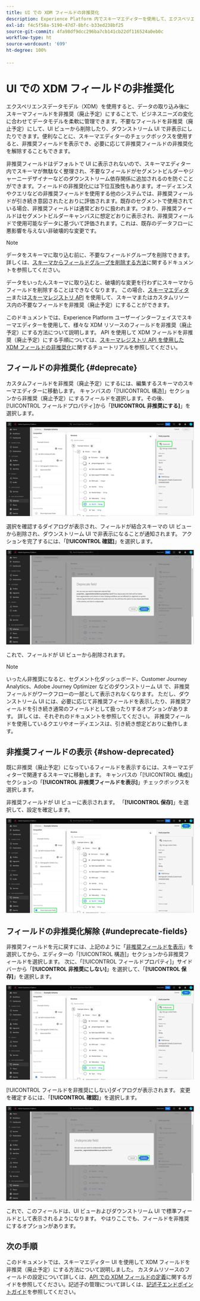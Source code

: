 ```yaml
---
title: UI での XDM フィールドの非推奨化
description: Experience Platform 内でスキーマエディターを使用して、エクスペリエンスデータモデル（XDM）フィールドを非推奨（廃止予定）にする方法を説明します。
exl-id: f4c5f58a-5190-47d7-8bfc-b33ed238bf25
source-git-commit: 4fa98df9dcc296ba7cb141cb22df116524a0eb0c
workflow-type: ht
source-wordcount: '699'
ht-degree: 100%

---
```


# UI での XDM フィールドの非推奨化

エクスペリエンスデータモデル（XDM）を使用すると、データの取り込み後にスキーマフィールドを非推奨（廃止予定）にすることで、ビジネスニーズの変化に合わせてデータモデルを柔軟に管理できます。不要なフィールドを非推奨（廃止予定）にして、UI ビューから削除したり、ダウンストリーム UI で非表示にしたりできます。便利なことに、スキーマエディターのチェックボックスを使用すると、非推奨フィールドを表示でき、必要に応じて非推奨フィールドの非推奨化を解除することもできます。

非推奨フィールドはデフォルトで UI に表示されないので、スキーマエディター内でスキーマが無駄なく整理され、不要なフィールドがセグメントビルダーやジャーニーデザイナーなどのダウンストリーム依存関係に追加されるのを防ぐことができます。フィールドの非推奨化には下位互換性もあります。オーディエンスやクエリなどの非推奨フィールドを使用する他のシステムでは、非推奨フィールドが引き続き意図されたとおりに評価されます。既存のセグメントで使用されている場合、非推奨フィールドは通常どおりに扱われます。つまり、非推奨フィールドはセグメントビルダーキャンバスに想定どおりに表示され、非推奨フィールドで使用可能なデータに基づいて評価されます。これは、既存のデータフローに悪影響を与えない非破壊的な変更です。

>[!NOTE]
>
>データをスキーマに取り込む前に、不要なフィールドグループを削除できます。 詳しくは、[スキーマからフィールドグループを削除する方法](../ui/resources/schemas.md#remove-fields)に関するドキュメントを参照してください。

データをいったんスキーマに取り込むと、破壊的な変更を行わずにスキーマからフィールドを削除することはできなくなります。 この場合、[スキーマエディター](./create-schema-ui.md)または[スキーマレジストリ API](https://developer.adobe.com/experience-platform-apis/references/schema-registry/) を使用して、スキーマまたはカスタムリソース内の不要なフィールドを非推奨（廃止予定）にすることができます。

このドキュメントでは、Experience Platform ユーザーインターフェイスでスキーマエディターを使用して、様々な XDM リソースのフィールドを非推奨（廃止予定）にする方法について説明します。 API を使用して XDM フィールドを非推奨（廃止予定）にする手順については、[スキーマレジストリ API を使用した XDM フィールドの非推奨化](./field-deprecation-api.md)に関するチュートリアルを参照してください。

## フィールドの非推奨化 {#deprecate}

カスタムフィールドを非推奨（廃止予定）にするには、編集するスキーマのスキーマエディターに移動します。 キャンバスの「[!UICONTROL 構造]」セクションから非推奨（廃止予定）にするフィールドを選択します。その後、[!UICONTROL フィールドプロパティ]から「**[!UICONTROL 非推奨にする]**」を選択します。

![選択したフィールドと「非推奨にする」がハイライト表示されているスキーマエディター](../images/tutorials/field-deprecation/deprecate-single-field.png)

選択を確認するダイアログが表示され、フィールドが結合スキーマの UI ビューから削除され、ダウンストリーム UI で非表示になることが通知されます。 アクションを完了するには、「**[!UICONTROL 確認]**」を選択します。

![「確認」がハイライト表示されたフィールドを非推奨にするダイアログ](../images/tutorials/field-deprecation/deprecate-field-dialog.png)

これで、フィールドが UI ビューから削除されます。

>[!NOTE]
>
>いったん非推奨になると、セグメント化ダッシュボード、Customer Journey Analytics、Adobe Journey Optimizer などのダウンストリーム UI で、非推奨フィールドがワークフローの一部として表示されなくなります。 ただし、ダウンストリーム UI には、必要に応じて非推奨フィールドを表示したり、非推奨フィールドを引き続き通常のフィールドとして扱ったりするオプションがあります。 詳しくは、それぞれのドキュメントを参照してください。 非推奨フィールドを使用しているクエリやオーディエンスは、引き続き想定どおりに動作します。

## 非推奨フィールドの表示 {#show-deprecated}

既に非推奨（廃止予定）になっているフィールドを表示するには、スキーマエディターで関連するスキーマに移動します。 キャンバスの「[!UICONTROL 構成]」セクションの「**[!UICONTROL 非推奨フィールドを表示]**」チェックボックスを選択します。

非推奨フィールドが UI ビューに表示されます。 「**[!UICONTROL 保存]**」を選択して、設定を確定します。

![選択したフィールド、「非推奨フィールドを表示」および「保存」がハイライト表示されたスキーマエディター](../images/tutorials/field-deprecation/show-deprecated-fields.png)

## フィールドの非推奨化解除 {#undeprecate-fields}

非推奨フィールドを元に戻すには、上記のように「[非推奨フィールドを表示](#show-deprecated)」を選択してから、エディターの「[!UICONTROL 構造]」セクションから非推奨フィールドを選択します。 次に、「[!UICONTROL フィールドプロパティ]」サイドバーから「**[!UICONTROL 非推奨にしない]**」を選択して、「**[!UICONTROL 保存]**」を選択します。

![非推奨フィールド、「非推奨にしない」および「保存」がハイライト表示されたスキーマエディター](../images/tutorials/field-deprecation/undeprecate-single-field.png)

[!UICONTROL フィールドを非推奨にしない]ダイアログが表示されます。 変更を確定するには、「**[!UICONTROL 確認]**」を選択します。

![「確認」がハイライト表示された[!UICONTROL フィールドを非推奨にしない]ダイアログ](../images/tutorials/field-deprecation/undeprecate-field-dialog.png)

これで、このフィールドは、UI ビューおよびダウンストリーム UI で標準フィールドとして表示されるようになります。 やはりここでも、フィールドを非推奨にするオプションがあります。

## 次の手順

このドキュメントでは、スキーマエディター UI を使用して XDM フィールドを非推奨（廃止予定）にする方法について説明しました。 カスタムリソースのフィールドの設定について詳しくは、[API での XDM フィールドの定義](./custom-fields-api.md)に関するガイドを参照してください。記述子の管理について詳しくは、[記述子エンドポイントガイド](../api/descriptors.md)を参照してください。
